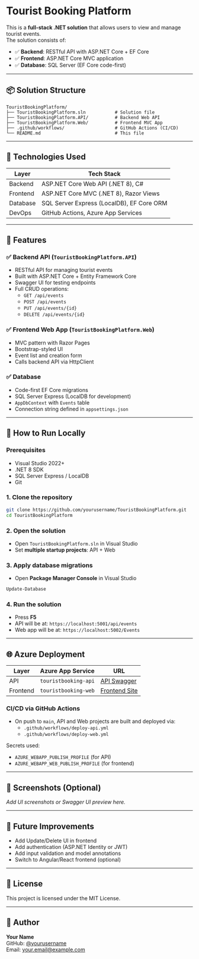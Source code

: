 
# Tourist Booking Platform

This is a **full-stack .NET solution** that allows users to view and manage tourist events.  
The solution consists of:

- ✅ **Backend**: RESTful API with ASP.NET Core + EF Core
- ✅ **Frontend**: ASP.NET Core MVC application
- ✅ **Database**: SQL Server (EF Core code-first)

---

## 📦 Solution Structure

```
TouristBookingPlatform/
├── TouristBookingPlatform.sln           # Solution file
├── TouristBookingPlatform.API/          # Backend Web API
├── TouristBookingPlatform.Web/          # Frontend MVC App
├── .github/workflows/                   # GitHub Actions (CI/CD)
└── README.md                            # This file
```

---

## 🔧 Technologies Used

| Layer     | Tech Stack                                      |
|-----------|--------------------------------------------------|
| Backend   | ASP.NET Core Web API (.NET 8), C#               |
| Frontend  | ASP.NET Core MVC (.NET 8), Razor Views          |
| Database  | SQL Server Express (LocalDB), EF Core ORM       |
| DevOps    | GitHub Actions, Azure App Services              |

---

## 🎯 Features

### ✅ Backend API (`TouristBookingPlatform.API`)
- RESTful API for managing tourist events
- Built with ASP.NET Core + Entity Framework Core
- Swagger UI for testing endpoints
- Full CRUD operations:
  - `GET /api/events`
  - `POST /api/events`
  - `PUT /api/events/{id}`
  - `DELETE /api/events/{id}`

### ✅ Frontend Web App (`TouristBookingPlatform.Web`)
- MVC pattern with Razor Pages
- Bootstrap-styled UI
- Event list and creation form
- Calls backend API via HttpClient

### ✅ Database
- Code-first EF Core migrations
- SQL Server Express (LocalDB for development)
- `AppDbContext` with `Events` table
- Connection string defined in `appsettings.json`

---

## 🚀 How to Run Locally

### Prerequisites
- Visual Studio 2022+
- .NET 8 SDK
- SQL Server Express / LocalDB
- Git

### 1. Clone the repository
```bash
git clone https://github.com/yourusername/TouristBookingPlatform.git
cd TouristBookingPlatform
```

### 2. Open the solution
- Open `TouristBookingPlatform.sln` in Visual Studio
- Set **multiple startup projects**: API + Web

### 3. Apply database migrations
- Open **Package Manager Console** in Visual Studio
```bash
Update-Database
```

### 4. Run the solution
- Press **F5**
- API will be at: `https://localhost:5001/api/events`
- Web app will be at: `https://localhost:5002/Events`

---

## 🌐 Azure Deployment

| Layer    | Azure App Service              | URL |
|----------|--------------------------------|-----|
| API      | `touristbooking-api`           | [API Swagger](https://touristbooking-api.azurewebsites.net/swagger) |
| Frontend | `touristbooking-web`           | [Frontend Site](https://touristbooking-web.azurewebsites.net/Events) |

### CI/CD via GitHub Actions

- On push to `main`, API and Web projects are built and deployed via:
  - `.github/workflows/deploy-api.yml`
  - `.github/workflows/deploy-web.yml`

Secrets used:
- `AZURE_WEBAPP_PUBLISH_PROFILE` (for API)
- `AZURE_WEBAPP_WEB_PUBLISH_PROFILE` (for frontend)

---

## 📸 Screenshots (Optional)
_Add UI screenshots or Swagger UI preview here._

---

## 🧩 Future Improvements

- Add Update/Delete UI in frontend
- Add authentication (ASP.NET Identity or JWT)
- Add input validation and model annotations
- Switch to Angular/React frontend (optional)

---

## 📜 License
This project is licensed under the MIT License.

---

## 👤 Author

**Your Name**  
GitHub: [@yourusername](https://github.com/yourusername)  
Email: your.email@example.com

